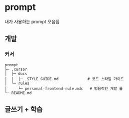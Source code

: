 # prompt
내가 사용하는 prompt 모음집 

## 개발 

### 커서 
```
prompt
├─ .cursor
│  ├─ docs
│  │  ├─ _STYLE_GUIDE.md             # 코드 스타일 가이드 
│  └─ rules
│     └─ personal-frontend-rule.mdc   # 범용적인 개발 룰 
└─ README.md
```


## 글쓰기 + 학습 

